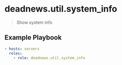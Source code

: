 # deadnews.util.system_info

> Show system info

## Example Playbook

```yaml
- hosts: servers
  roles:
    - role: deadnews.util.system_info
```
